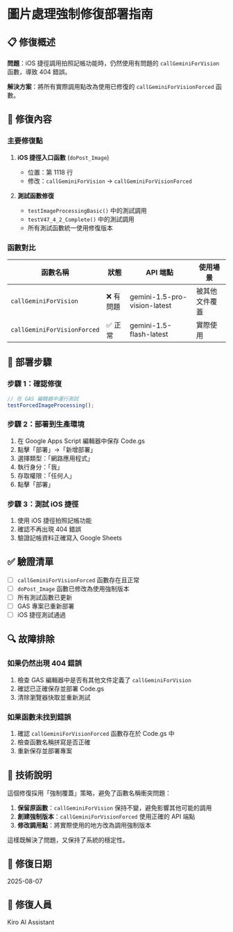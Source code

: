# 圖片處理強制修復部署指南

## 📋 修復概述

**問題**：iOS 捷徑調用拍照記帳功能時，仍然使用有問題的 `callGeminiForVision` 函數，導致 404 錯誤。

**解決方案**：將所有實際調用點改為使用已修復的 `callGeminiForVisionForced` 函數。

## 🔧 修復內容

### 主要修復點

1. **iOS 捷徑入口函數** (`doPost_Image`)
   - 位置：第 1118 行
   - 修改：`callGeminiForVision` → `callGeminiForVisionForced`

2. **測試函數修復**
   - `testImageProcessingBasic()` 中的測試調用
   - `testV47_4_2_Complete()` 中的測試調用
   - 所有測試函數統一使用修復版本

### 函數對比

| 函數名稱 | 狀態 | API 端點 | 使用場景 |
|---------|------|----------|----------|
| `callGeminiForVision` | ❌ 有問題 | gemini-1.5-pro-vision-latest | 被其他文件覆蓋 |
| `callGeminiForVisionForced` | ✅ 正常 | gemini-1.5-flash-latest | 實際使用 |

## 🚀 部署步驟

### 步驟 1：確認修復
```javascript
// 在 GAS 編輯器中運行測試
testForcedImageProcessing();
```

### 步驟 2：部署到生產環境
1. 在 Google Apps Script 編輯器中保存 Code.gs
2. 點擊「部署」→「新增部署」
3. 選擇類型：「網路應用程式」
4. 執行身分：「我」
5. 存取權限：「任何人」
6. 點擊「部署」

### 步驟 3：測試 iOS 捷徑
1. 使用 iOS 捷徑拍照記帳功能
2. 確認不再出現 404 錯誤
3. 驗證記帳資料正確寫入 Google Sheets

## ✅ 驗證清單

- [ ] `callGeminiForVisionForced` 函數存在且正常
- [ ] `doPost_Image` 函數已修改為使用強制版本
- [ ] 所有測試函數已更新
- [ ] GAS 專案已重新部署
- [ ] iOS 捷徑測試通過

## 🔍 故障排除

### 如果仍然出現 404 錯誤
1. 檢查 GAS 編輯器中是否有其他文件定義了 `callGeminiForVision`
2. 確認已正確保存並部署 Code.gs
3. 清除瀏覽器快取並重新測試

### 如果函數未找到錯誤
1. 確認 `callGeminiForVisionForced` 函數存在於 Code.gs 中
2. 檢查函數名稱拼寫是否正確
3. 重新保存並部署專案

## 📝 技術說明

這個修復採用「強制覆蓋」策略，避免了函數名稱衝突問題：

1. **保留原函數**：`callGeminiForVision` 保持不變，避免影響其他可能的調用
2. **創建強制版本**：`callGeminiForVisionForced` 使用正確的 API 端點
3. **修改調用點**：將實際使用的地方改為調用強制版本

這樣既解決了問題，又保持了系統的穩定性。

## 📅 修復日期
2025-08-07

## 👤 修復人員
Kiro AI Assistant